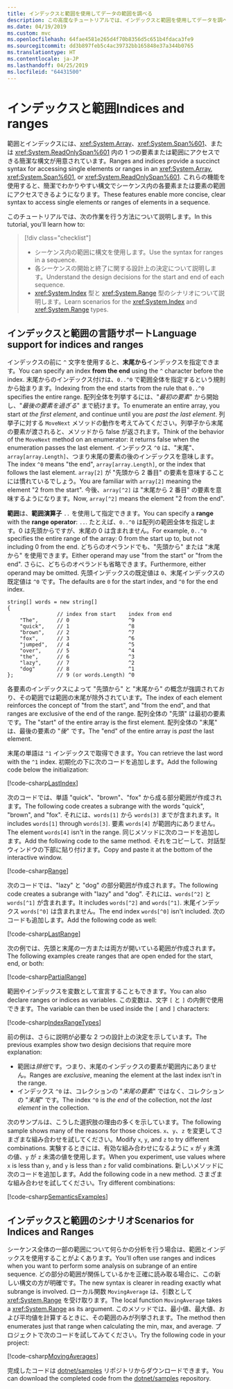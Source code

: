 ```yaml
---
title: インデックスと範囲を使用してデータの範囲を調べる
description: この高度なチュートリアルでは、インデックスと範囲を使用してデータを調べ、シーケンシャル データ セットのスライスを調べる方法について説明します。
ms.date: 04/19/2019
ms.custom: mvc
ms.openlocfilehash: 64fae4581e265d4f70b8356d5c651b4fdaca3fe9
ms.sourcegitcommit: dd3b897feb5c4ac39732bb165848e37a344b0765
ms.translationtype: HT
ms.contentlocale: ja-JP
ms.lasthandoff: 04/25/2019
ms.locfileid: "64431500"
---
```

# <a name="indices-and-ranges"></a><span data-ttu-id="eee23-103">インデックスと範囲</span><span class="sxs-lookup"><span data-stu-id="eee23-103">Indices and ranges</span></span>

<span data-ttu-id="eee23-104">範囲とインデックスには、<xref:System.Array>、<xref:System.Span%601>、または <xref:System.ReadOnlySpan%601> 内の 1 つの要素または範囲にアクセスできる簡潔な構文が用意されています。</span><span class="sxs-lookup"><span data-stu-id="eee23-104">Ranges and indices provide a succinct syntax for accessing single elements or ranges in an <xref:System.Array>, <xref:System.Span%601>, or <xref:System.ReadOnlySpan%601>.</span></span> <span data-ttu-id="eee23-105">これらの機能を使用すると、簡潔でわかりやすい構文でシーケンス内の各要素または要素の範囲にアクセスできるようになります。</span><span class="sxs-lookup"><span data-stu-id="eee23-105">These features enable more concise, clear syntax to access single elements or ranges of elements in a sequence.</span></span>

<span data-ttu-id="eee23-106">このチュートリアルでは、次の作業を行う方法について説明します。</span><span class="sxs-lookup"><span data-stu-id="eee23-106">In this tutorial, you'll learn how to:</span></span>

> [!div class="checklist"]
> * <span data-ttu-id="eee23-107">シーケンス内の範囲に構文を使用します。</span><span class="sxs-lookup"><span data-stu-id="eee23-107">Use the syntax for ranges in a sequence.</span></span>
> * <span data-ttu-id="eee23-108">各シーケンスの開始と終了に関する設計上の決定について説明します。</span><span class="sxs-lookup"><span data-stu-id="eee23-108">Understand the design decisions for the start and end of each sequence.</span></span>
> * <span data-ttu-id="eee23-109"><xref:System.Index> 型と <xref:System.Range> 型のシナリオについて説明します。</span><span class="sxs-lookup"><span data-stu-id="eee23-109">Learn scenarios for the <xref:System.Index> and <xref:System.Range> types.</span></span>

## <a name="language-support-for-indices-and-ranges"></a><span data-ttu-id="eee23-110">インデックスと範囲の言語サポート</span><span class="sxs-lookup"><span data-stu-id="eee23-110">Language support for indices and ranges</span></span>

<span data-ttu-id="eee23-111">インデックスの前に `^` 文字を使用すると、**末尾から**インデックスを指定できます。</span><span class="sxs-lookup"><span data-stu-id="eee23-111">You can specify an index **from the end** using the `^` character before the index.</span></span> <span data-ttu-id="eee23-112">末尾からのインデックス付けは、`0..^0` で範囲全体を指定するという規則から始まります。</span><span class="sxs-lookup"><span data-stu-id="eee23-112">Indexing from the end starts from the rule that `0..^0` specifies the entire range.</span></span> <span data-ttu-id="eee23-113">配列全体を列挙するには、"*最初の要素*" から開始し、"*最後の要素を過ぎる*" まで続けます。</span><span class="sxs-lookup"><span data-stu-id="eee23-113">To enumerate an entire array, you start *at the first element*, and continue until you are *past the last element*.</span></span> <span data-ttu-id="eee23-114">列挙子に対する `MoveNext` メソッドの動作を考えてみてください。列挙子から末尾の要素が渡されると、メソッドから false が返されます。</span><span class="sxs-lookup"><span data-stu-id="eee23-114">Think of the behavior of the `MoveNext` method on an enumerator: it returns false when the enumeration passes the last element.</span></span> <span data-ttu-id="eee23-115">インデックス `^0` は、"末尾"、`array[array.Length]`、つまり末尾の要素の後のインデックスを意味します。</span><span class="sxs-lookup"><span data-stu-id="eee23-115">The index `^0` means "the end", `array[array.Length]`, or the index that follows the last element.</span></span> <span data-ttu-id="eee23-116">`array[2]` が "先頭から 2 番目" の要素を意味することには慣れているでしょう。</span><span class="sxs-lookup"><span data-stu-id="eee23-116">You are familiar with `array[2]` meaning the element "2 from the start".</span></span> <span data-ttu-id="eee23-117">今後、`array[^2]` は "末尾から 2 番目" の要素を意味するようになります。</span><span class="sxs-lookup"><span data-stu-id="eee23-117">Now, `array[^2]` means the element "2 from the end".</span></span> 

<span data-ttu-id="eee23-118">**範囲**は、**範囲演算子** `..` を使用して指定できます。</span><span class="sxs-lookup"><span data-stu-id="eee23-118">You can specify a **range** with the **range operator**: `..`.</span></span> <span data-ttu-id="eee23-119">たとえば、`0..^0` は配列の範囲全体を指定します。0 は先頭からですが、末尾の 0 は含まれません。</span><span class="sxs-lookup"><span data-stu-id="eee23-119">For example, `0..^0` specifies the entire range of the array: 0 from the start up to, but not including 0 from the end.</span></span> <span data-ttu-id="eee23-120">どちらのオペランドでも、"先頭から" または "末尾から" を使用できます。</span><span class="sxs-lookup"><span data-stu-id="eee23-120">Either operand may use "from the start" or "from the end".</span></span> <span data-ttu-id="eee23-121">さらに、どちらのオペランドも省略できます。</span><span class="sxs-lookup"><span data-stu-id="eee23-121">Furthermore, either operand may be omitted.</span></span> <span data-ttu-id="eee23-122">先頭インデックスの既定値は `0`、末尾インデックスの既定値は `^0` です。</span><span class="sxs-lookup"><span data-stu-id="eee23-122">The defaults are `0` for the start index, and `^0` for the end index.</span></span>

```csharp-interactive
string[] words = new string[]
{
                // index from start    index from end
    "The",      // 0                   ^9
    "quick",    // 1                   ^8
    "brown",    // 2                   ^7
    "fox",      // 3                   ^6
    "jumped",   // 4                   ^5
    "over",     // 5                   ^4
    "the",      // 6                   ^3
    "lazy",     // 7                   ^2
    "dog"       // 8                   ^1
};              // 9 (or words.Length) ^0
```

<span data-ttu-id="eee23-123">各要素のインデックスによって "先頭から" と "末尾から" の概念が強調されており、その範囲では範囲の末尾が除外されています。</span><span class="sxs-lookup"><span data-stu-id="eee23-123">The index of each element reinforces the concept of "from the start", and "from the end", and that ranges are exclusive of the end of the range.</span></span> <span data-ttu-id="eee23-124">配列全体の "先頭" は最初の要素です。</span><span class="sxs-lookup"><span data-stu-id="eee23-124">The "start" of the entire array is the first element.</span></span> <span data-ttu-id="eee23-125">配列全体の "末尾" は、最後の要素の "*後*" です。</span><span class="sxs-lookup"><span data-stu-id="eee23-125">The "end" of the entire array is *past* the last element.</span></span>

<span data-ttu-id="eee23-126">末尾の単語は `^1` インデックスで取得できます。</span><span class="sxs-lookup"><span data-stu-id="eee23-126">You can retrieve the last word with the `^1` index.</span></span> <span data-ttu-id="eee23-127">初期化の下に次のコードを追加します。</span><span class="sxs-lookup"><span data-stu-id="eee23-127">Add the following code below the initialization:</span></span>

[!code-csharp[LastIndex](~/samples/csharp/tutorials/RangesIndexes/IndicesAndRanges.cs#IndicesAndRanges_LastIndex)]

<span data-ttu-id="eee23-128">次のコードでは、単語 "quick"、"brown"、"fox" から成る部分範囲が作成されます。</span><span class="sxs-lookup"><span data-stu-id="eee23-128">The following code creates a subrange with the words "quick", "brown", and "fox".</span></span> <span data-ttu-id="eee23-129">それには、`words[1]` から `words[3]` までが含まれます。</span><span class="sxs-lookup"><span data-stu-id="eee23-129">It includes `words[1]` through `words[3]`.</span></span> <span data-ttu-id="eee23-130">要素 `words[4]` が範囲内にありません。</span><span class="sxs-lookup"><span data-stu-id="eee23-130">The element `words[4]` isn't in the range.</span></span> <span data-ttu-id="eee23-131">同じメソッドに次のコードを追加します。</span><span class="sxs-lookup"><span data-stu-id="eee23-131">Add the following code to the same method.</span></span> <span data-ttu-id="eee23-132">それをコピーして、対話型ウィンドウの下部に貼り付けます。</span><span class="sxs-lookup"><span data-stu-id="eee23-132">Copy and paste it at the bottom of the interactive window.</span></span>

[!code-csharp[Range](~/samples/csharp/tutorials/RangesIndexes/IndicesAndRanges.cs#IndicesAndRanges_Range)]

<span data-ttu-id="eee23-133">次のコードでは、"lazy" と "dog" の部分範囲が作成されます。</span><span class="sxs-lookup"><span data-stu-id="eee23-133">The following code creates a subrange with "lazy" and "dog".</span></span> <span data-ttu-id="eee23-134">それには、`words[^2]` と `words[^1]` が含まれます。</span><span class="sxs-lookup"><span data-stu-id="eee23-134">It includes `words[^2]` and `words[^1]`.</span></span> <span data-ttu-id="eee23-135">末尾インデックス `words[^0]` は含まれません。</span><span class="sxs-lookup"><span data-stu-id="eee23-135">The end index `words[^0]` isn't included.</span></span> <span data-ttu-id="eee23-136">次のコードも追加します。</span><span class="sxs-lookup"><span data-stu-id="eee23-136">Add the following code as well:</span></span>

[!code-csharp[LastRange](~/samples/csharp/tutorials/RangesIndexes/IndicesAndRanges.cs#IndicesAndRanges_LastRange)]

<span data-ttu-id="eee23-137">次の例では、先頭と末尾の一方または両方が開いている範囲が作成されます。</span><span class="sxs-lookup"><span data-stu-id="eee23-137">The following examples create ranges that are open ended for the start, end, or both:</span></span>

[!code-csharp[PartialRange](~/samples/csharp/tutorials/RangesIndexes/IndicesAndRanges.cs#IndicesAndRanges_PartialRanges)]

<span data-ttu-id="eee23-138">範囲やインデックスを変数として宣言することもできます。</span><span class="sxs-lookup"><span data-stu-id="eee23-138">You can also declare ranges or indices as variables.</span></span> <span data-ttu-id="eee23-139">この変数は、文字 `[` と `]` の内側で使用できます。</span><span class="sxs-lookup"><span data-stu-id="eee23-139">The variable can then be used inside the `[` and `]` characters:</span></span>

[!code-csharp[IndexRangeTypes](~/samples/csharp/tutorials/RangesIndexes/IndicesAndRanges.cs#IndicesAndRanges_RangeIndexTypes)]

<span data-ttu-id="eee23-140">前の例は、さらに説明が必要な 2 つの設計上の決定を示しています。</span><span class="sxs-lookup"><span data-stu-id="eee23-140">The previous examples show two design decisions that require more explanation:</span></span>

- <span data-ttu-id="eee23-141">範囲は*排他*です。つまり、末尾のインデックスの要素が範囲内にありません。</span><span class="sxs-lookup"><span data-stu-id="eee23-141">Ranges are *exclusive*, meaning the element at the last index isn't in the range.</span></span>
- <span data-ttu-id="eee23-142">インデックス `^0` は、コレクションの "*末尾の要素*" ではなく、コレクションの "*末尾*" です。</span><span class="sxs-lookup"><span data-stu-id="eee23-142">The index `^0` is *the end* of the collection, not *the last element* in the collection.</span></span>

<span data-ttu-id="eee23-143">次のサンプルは、こうした選択肢の理由の多くを示しています。</span><span class="sxs-lookup"><span data-stu-id="eee23-143">The following sample shows many of the reasons for those choices.</span></span> <span data-ttu-id="eee23-144">`x`、`y`、`z` を変更してさまざまな組み合わせを試してください。</span><span class="sxs-lookup"><span data-stu-id="eee23-144">Modify `x`, `y`, and `z` to try different combinations.</span></span> <span data-ttu-id="eee23-145">実験するときには、有効な組み合わせになるように `x` が `y` 未満の値、`y` が `z` 未満の値を使用します。</span><span class="sxs-lookup"><span data-stu-id="eee23-145">When you experiment, use values where `x` is less than `y`, and `y` is less than `z` for valid combinations.</span></span> <span data-ttu-id="eee23-146">新しいメソッドに次のコードを追加します。</span><span class="sxs-lookup"><span data-stu-id="eee23-146">Add the following code in a new method.</span></span> <span data-ttu-id="eee23-147">さまざまな組み合わせを試してください。</span><span class="sxs-lookup"><span data-stu-id="eee23-147">Try different combinations:</span></span>

[!code-csharp[SemanticsExamples](~/samples/csharp/tutorials/RangesIndexes/IndicesAndRanges.cs#IndicesAndRanges_Semantics)]

## <a name="scenarios-for-indices-and-ranges"></a><span data-ttu-id="eee23-148">インデックスと範囲のシナリオ</span><span class="sxs-lookup"><span data-stu-id="eee23-148">Scenarios for Indices and Ranges</span></span>

<span data-ttu-id="eee23-149">シーケンス全体の一部の範囲について何らかの分析を行う場合は、範囲とインデックスを使用することがよくあります。</span><span class="sxs-lookup"><span data-stu-id="eee23-149">You'll often use ranges and indices when you want to perform some analysis on subrange of an entire sequence.</span></span> <span data-ttu-id="eee23-150">どの部分の範囲が関係しているかを正確に読み取る場合に、この新しい構文の方が明確です。</span><span class="sxs-lookup"><span data-stu-id="eee23-150">The new syntax is clearer in reading exactly what subrange is involved.</span></span> <span data-ttu-id="eee23-151">ローカル関数 `MovingAverage` は、引数として <xref:System.Range> を受け取ります。</span><span class="sxs-lookup"><span data-stu-id="eee23-151">The local function `MovingAverage` takes a <xref:System.Range> as its argument.</span></span> <span data-ttu-id="eee23-152">このメソッドでは、最小値、最大値、および平均値を計算するときに、その範囲のみが列挙されます。</span><span class="sxs-lookup"><span data-stu-id="eee23-152">The method then enumerates just that range when calculating the min, max, and average.</span></span> <span data-ttu-id="eee23-153">プロジェクトで次のコードを試してみてください。</span><span class="sxs-lookup"><span data-stu-id="eee23-153">Try the following code in your project:</span></span>

[!code-csharp[MovingAverages](~/samples/csharp/tutorials/RangesIndexes/IndicesAndRanges.cs#IndicesAndRanges_MovingAverage)]

<span data-ttu-id="eee23-154">完成したコードは [dotnet/samples](https://github.com/dotnet/samples/tree/master/csharp/tutorials/RangesIndexes) リポジトリからダウンロードできます。</span><span class="sxs-lookup"><span data-stu-id="eee23-154">You can download the completed code from the [dotnet/samples](https://github.com/dotnet/samples/tree/master/csharp/tutorials/RangesIndexes) repository.</span></span>
